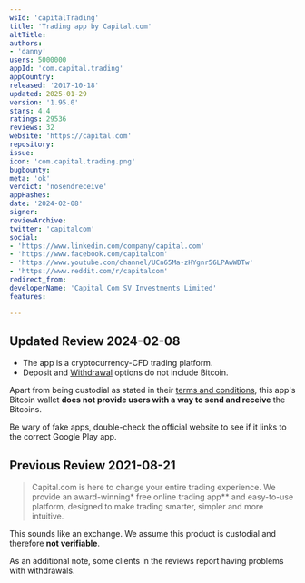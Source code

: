 ```yaml
---
wsId: 'capitalTrading'
title: 'Trading app by Capital.com'
altTitle: 
authors:
- 'danny'
users: 5000000
appId: 'com.capital.trading'
appCountry: 
released: '2017-10-18'
updated: 2025-01-29
version: '1.95.0'
stars: 4.4
ratings: 29536
reviews: 32
website: 'https://capital.com'
repository: 
issue: 
icon: 'com.capital.trading.png'
bugbounty: 
meta: 'ok'
verdict: 'nosendreceive'
appHashes: 
date: '2024-02-08'
signer: 
reviewArchive: 
twitter: 'capitalcom'
social:
- 'https://www.linkedin.com/company/capital.com'
- 'https://www.facebook.com/capitalcom'
- 'https://www.youtube.com/channel/UCn65Ma-zHYgnr56LPAwWDTw'
- 'https://www.reddit.com/r/capitalcom'
redirect_from: 
developerName: 'Capital Com SV Investments Limited'
features: 

---
```


## Updated Review 2024-02-08

- The app is a cryptocurrency-CFD trading platform.
- Deposit and
  [Withdrawal](https://help.capitalccbah.com/hc/en-us/articles/9626853402898-How-can-I-withdraw-money-from-my-account)
  options do not include Bitcoin.

Apart from being custodial as stated in their
[terms and conditions](https://img.capital.com/docs/CCBAH-Terms-and-Conditions_-Version-2_-Clean-2023.pdf),
this app's Bitcoin wallet **does not provide users with a way to send and
receive** the Bitcoins.

Be wary of fake apps, double-check the official website to see if it links to
the correct Google Play app.

## Previous Review 2021-08-21

> Capital.com is here to change your entire trading experience. We provide an
  award-winning* free online trading app** and easy-to-use platform, designed to
  make trading smarter, simpler and more intuitive.

This sounds like an exchange. We assume this product is custodial and therefore
**not verifiable**.

As an additional note, some clients in the reviews report having problems with
withdrawals.
